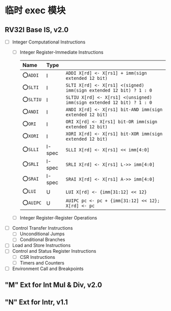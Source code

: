 # 临时 exec 模块

## RV32I Base IS, v2.0

- [ ] Integer Computational Instructions
    - [ ] Integer Register-Immediate Instructions

        |Name|Type||
        |:-|:-|:-|
        |⭕`ADDI`  |I      |`ADDI X[rd] <- X[rs1] + imm(sign extended 12 bit)`|
        |⭕`SLTI` |I      |`SLTI X[rd] <- X[rs1] <(signed) imm(sign extended 12 bit) ? 1 : 0`|
        |⭕`SLTIU`|I      |`SLTIU X[rd] <- X[rs1] <(unsigned) imm(sign extended 12 bit) ? 1 : 0`|
        |⭕`ANDI` |I      |`ANDI X[rd] <- X[rs1] bit-AND imm(sign extended 12 bit)`|
        |⭕`ORI`  |I      |`ORI X[rd] <- X[rs1] bit-OR imm(sign extended 12 bit)`|
        |⭕`XORI` |I      |`XORI X[rd] <- X[rs1] bit-XOR imm(sign extended 12 bit)`|
        |⭕`SLLI` |I-spec |`SLLI X[rd] <- X[rs1] << imm[4:0]`|
        |⭕`SRLI` |I-spec |`SRLI X[rd] <- X[rs1] L->> imm[4:0]`|
        |⭕`SRAI` |I-spec |`SRAI X[rd] <- X[rs1] A->> imm[4:0]`|
        |⭕`LUI`  |U      |`LUI X[rd] <- {imm[31:12] << 12}`|
        |⭕`AUIPC`|U      |`AUIPC pc <- pc + {imm[31:12] << 12}; X[rd] <- pc`|

    - [ ] Integer Register-Register Operations
- [ ] Control Transfer Instructions
    - [ ] Unconditional Jumps
    - [ ] Conditional Branches
- [ ] Load and Store Instructions
- [ ] Control and Status Register Instructions
    - [ ] CSR Instructions
    - [ ] Timers and Counters
- [ ] Environment Call and Breakpoints

## "M" Ext for Int Mul & Div, v2.0

## "N" Ext for Intr, v1.1